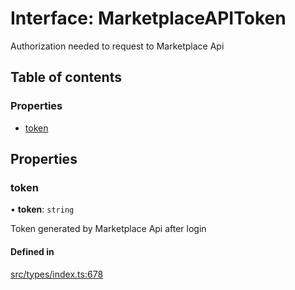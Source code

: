 # Interface: MarketplaceAPIToken

Authorization needed to request to Marketplace Api

## Table of contents

### Properties

- [token](MarketplaceAPIToken.md#token)

## Properties

### token

• **token**: `string`

Token generated by Marketplace Api after login

#### Defined in

[src/types/index.ts:678](https://github.com/nevermined-io/components-catalog/blob/602612e/lib/src/types/index.ts#L678)
